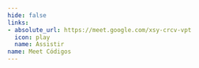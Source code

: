 ```yaml
---
hide: false
links:
- absolute_url: https://meet.google.com/xsy-crcv-vpt
  icon: play
  name: Assistir
name: Meet Códigos
---
```

